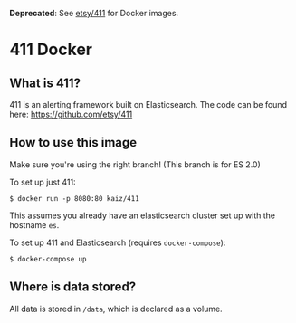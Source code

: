 __Deprecated__: See [etsy/411](https://github.com/etsy/411) for Docker images.

411 Docker
==========

What is 411?
------------

411 is an alerting framework built on Elasticsearch. The code can be found here: https://github.com/etsy/411


How to use this image
---------------------

Make sure you're using the right branch! (This branch is for ES 2.0)

To set up just 411:
```
$ docker run -p 8080:80 kaiz/411
```
This assumes you already have an elasticsearch cluster set up with the hostname `es`.


To set up 411 and Elasticsearch (requires `docker-compose`):
```
$ docker-compose up
```


Where is data stored?
---------------------

All data is stored in `/data`, which is declared as a volume.
